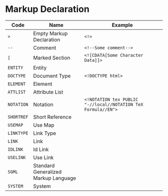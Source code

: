 # Markup Declaration

| Code | Name | Example |
| - | - | - |
| `>` | Empty Markup Declaration | `<!>` |
| `--` | Comment | `<!--Some comment-->` |
| `[` | Marked Section | `<![CDATA[Some Character Data]]>` |
| `ENTITY` | Entity |
| `DOCTYPE` | Document Type | `<!DOCTYPE html>` |
| `ELEMENT` | Element |
| `ATTLIST` | Attribute List |
| `NOTATION` | Notation | `<!NOTATION tex PUBLIC "-//local//NOTATION TeX Formula//EN">`
| `SHORTREF` | Short Reference |
| `USEMAP` | Use Map |
| `LINKTYPE` | Link Type |
| `LINK` | Link |
| `IDLINK` | Id Link |
| `USELINK` | Use Link |
| `SGML` | Standard Generalized Markup Language |
| `SYSTEM` | System |
